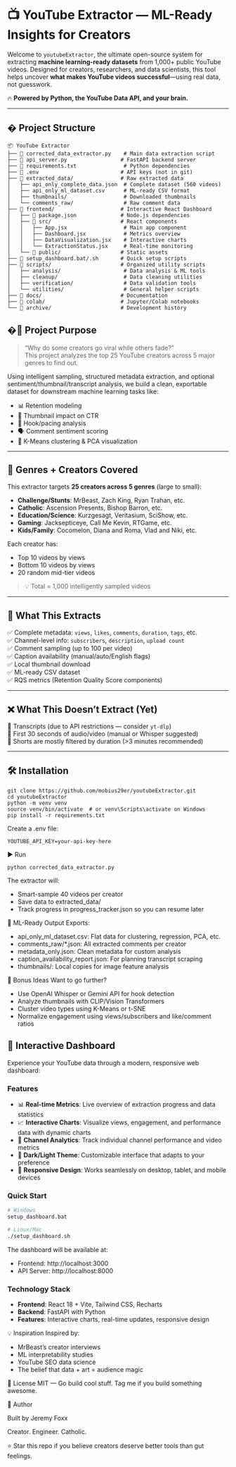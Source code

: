 # 📺 YouTube Extractor — ML-Ready Insights for Creators

Welcome to `youtubeExtractor`, the ultimate open-source system for extracting **machine learning-ready datasets** from 1,000+ public YouTube videos. Designed for creators, researchers, and data scientists, this tool helps uncover **what makes YouTube videos successful**—using real data, not guesswork.

🔥 **Powered by Python, the YouTube Data API, and your brain.**

---

## � Project Structure

```
📦 YouTube Extractor
├── 📄 corrected_data_extractor.py    # Main data extraction script
├── 📄 api_server.py                 # FastAPI backend server
├── 📄 requirements.txt               # Python dependencies
├── 📄 .env                          # API keys (not in git)
├── 📁 extracted_data/               # Raw extracted data
│   ├── api_only_complete_data.json  # Complete dataset (560 videos)
│   ├── api_only_ml_dataset.csv      # ML-ready CSV format
│   ├── thumbnails/                  # Downloaded thumbnails
│   └── comments_raw/                # Raw comment data
├── 📁 frontend/                     # Interactive React Dashboard
│   ├── 📄 package.json              # Node.js dependencies
│   ├── 📁 src/                      # React components
│   │   ├── App.jsx                  # Main app component
│   │   ├── Dashboard.jsx            # Metrics overview
│   │   ├── DataVisualization.jsx    # Interactive charts
│   │   └── ExtractionStatus.jsx     # Real-time monitoring
│   └── 📁 public/                   # Static assets
├── 📄 setup_dashboard.bat/.sh       # Quick setup scripts
├── 📁 scripts/                      # Organized utility scripts
│   ├── analysis/                    # Data analysis & ML tools
│   ├── cleanup/                     # Data cleaning utilities  
│   ├── verification/                # Data validation tools
│   └── utilities/                   # General helper scripts
├── 📁 docs/                         # Documentation
├── 📁 colab/                        # Jupyter/Colab notebooks
└── 📁 archive/                      # Development history
```

## �🚀 Project Purpose

> “Why do some creators go viral while others fade?”  
> This project analyzes the top 25 YouTube creators across 5 major genres to find out.

Using intelligent sampling, structured metadata extraction, and optional sentiment/thumbnail/transcript analysis, we build a clean, exportable dataset for downstream machine learning tasks like:
- 📊 Retention modeling
- 🎯 Thumbnail impact on CTR
- 🧠 Hook/pacing analysis
- 🗣️ Comment sentiment scoring
- 🤖 K-Means clustering & PCA visualization

---

## 🎯 Genres + Creators Covered

This extractor targets **25 creators across 5 genres** (large to small):

- **Challenge/Stunts**: MrBeast, Zach King, Ryan Trahan, etc.
- **Catholic**: Ascension Presents, Bishop Barron, etc.
- **Education/Science**: Kurzgesagt, Veritasium, SciShow, etc.
- **Gaming**: Jacksepticeye, Call Me Kevin, RTGame, etc.
- **Kids/Family**: Cocomelon, Diana and Roma, Vlad and Niki, etc.

Each creator has:
- Top 10 videos by views
- Bottom 10 videos by views
- 20 random mid-tier videos  
> 💡 Total = 1,000 intelligently sampled videos

---

## 🧠 What This Extracts

✅ Complete metadata: `views`, `likes`, `comments`, `duration`, `tags`, etc.  
✅ Channel-level info: `subscribers`, `description`, `upload count`  
✅ Comment sampling (up to 100 per video)  
✅ Caption availability (manual/auto/English flags)  
✅ Local thumbnail download  
✅ ML-ready CSV dataset  
✅ RQS metrics (Retention Quality Score components)

---

## ❌ What This Doesn’t Extract (Yet)

🚫 Transcripts (due to API restrictions — consider `yt-dlp`)  
🚫 First 30 seconds of audio/video (manual or Whisper suggested)  
🚫 Shorts are mostly filtered by duration (>3 minutes recommended)

---

## 🛠️ Installation

```
git clone https://github.com/mobius29er/youtubeExtractor.git
cd youtubeExtractor
python -m venv venv
source venv/bin/activate  # or venv\Scripts\activate on Windows
pip install -r requirements.txt
```
Create a .env file:
```
YOUTUBE_API_KEY=your-api-key-here
```
▶️ Run
```
python corrected_data_extractor.py
```
The extractor will:
- Smart-sample 40 videos per creator
- Save data to extracted_data/
- Track progress in progress_tracker.json so you can resume later

🧪 ML-Ready Output
Exports:
- api_only_ml_dataset.csv: Flat data for clustering, regression, PCA, etc.
- comments_raw/*.json: All extracted comments per creator
- metadata_only.json: Clean metadata for custom analysis
- caption_availability_report.json: For planning transcript scraping
- thumbnails/: Local copies for image feature analysis

🧠 Bonus Ideas
Want to go further?

- Use OpenAI Whisper or Gemini API for hook detection
- Analyze thumbnails with CLIP/Vision Transformers
- Cluster video types using K-Means or t-SNE
- Normalize engagement using views/subscribers and like/comment ratios

## 🎨 Interactive Dashboard

Experience your YouTube data through a modern, responsive web dashboard:

### Features
- 📊 **Real-time Metrics**: Live overview of extraction progress and data statistics
- 📈 **Interactive Charts**: Visualize views, engagement, and performance data with dynamic charts
- 🎯 **Channel Analytics**: Track individual channel performance and video metrics
- 🌙 **Dark/Light Theme**: Customizable interface that adapts to your preference
- 📱 **Responsive Design**: Works seamlessly on desktop, tablet, and mobile devices

### Quick Start
```bash
# Windows
setup_dashboard.bat

# Linux/Mac
./setup_dashboard.sh
```

The dashboard will be available at:
- Frontend: http://localhost:3000
- API Server: http://localhost:8000

### Technology Stack
- **Frontend**: React 18 + Vite, Tailwind CSS, Recharts
- **Backend**: FastAPI with Python
- **Features**: Interactive charts, real-time updates, responsive design

💡 Inspiration
Inspired by:

- MrBeast’s creator interviews
- ML interpretability studies
- YouTube SEO data science
- The belief that data + art = audience magic

📜 License
MIT — Go build cool stuff. Tag me if you build something awesome.

🙌 Author

Built by Jeremy Foxx

Creator. Engineer. Catholic.

⭐ Star this repo if you believe creators deserve better tools than gut feelings.
